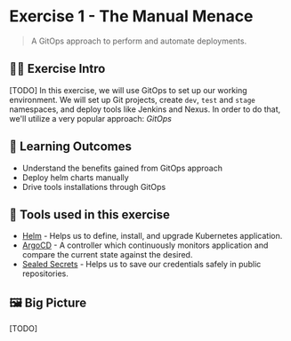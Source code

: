 # Exercise 1 - The Manual Menace
> A GitOps approach to perform and automate deployments.
## 👨‍🍳 Exercise Intro
[TODO] In this exercise, we will use GitOps to set up our working environment. We will set up Git projects, create `dev`, `test` and `stage` namespaces, and deploy tools like Jenkins and Nexus. In order to do that, we'll utilize a very popular approach: _GitOps_ 

## 🔮 Learning Outcomes
* Understand the benefits gained from GitOps approach
* Deploy helm charts manually
* Drive tools installations through GitOps

## 🔨 Tools used in this exercise
* [Helm](https://helm.sh/) - Helps us to define, install, and upgrade Kubernetes application.
* [ArgoCD](https://argoproj.github.io/argo-cd/) - A controller which continuously monitors application and compare the current state against the desired.
* [Sealed Secrets](https://github.com/bitnami-labs/sealed-secrets) - Helps us to save our credentials safely in public repositories.

## 🖼️ Big Picture
[TODO]